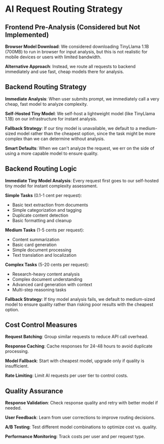 # AI Request Routing Strategy

## Frontend Pre-Analysis (Considered but Not Implemented)

**Browser Model Download**: We considered downloading TinyLlama 1.1B (700MB) to run in browser for input analysis, but this is not realistic for mobile devices or users with limited bandwidth.

**Alternative Approach**: Instead, we route all requests to backend immediately and use fast, cheap models there for analysis.

## Backend Routing Strategy

**Immediate Analysis**: When user submits prompt, we immediately call a very cheap, fast model to analyze complexity.

**Self-Hosted Tiny Model**: We self-host a lightweight model (like TinyLlama 1.1B) on our infrastructure for instant analysis.

**Fallback Strategy**: If our tiny model is unavailable, we default to a medium-sized model rather than the cheapest option, since the task might be more complex than we can determine without analysis.

**Smart Defaults**: When we can't analyze the request, we err on the side of using a more capable model to ensure quality.

## Backend Routing Logic

**Immediate Tiny Model Analysis**: Every request first goes to our self-hosted tiny model for instant complexity assessment.

**Simple Tasks** (0.1-1 cent per request):
- Basic text extraction from documents
- Simple categorization and tagging
- Duplicate content detection
- Basic formatting and cleanup

**Medium Tasks** (1-5 cents per request):
- Content summarization
- Basic card generation
- Simple document processing
- Text translation and localization

**Complex Tasks** (5-20 cents per request):
- Research-heavy content analysis
- Complex document understanding
- Advanced card generation with context
- Multi-step reasoning tasks

**Fallback Strategy**: If tiny model analysis fails, we default to medium-sized model to ensure quality rather than risking poor results with the cheapest option.

## Cost Control Measures

**Request Batching**: Group similar requests to reduce API call overhead.

**Response Caching**: Cache responses for 24-48 hours to avoid duplicate processing.

**Model Fallback**: Start with cheapest model, upgrade only if quality is insufficient.

**Rate Limiting**: Limit AI requests per user tier to control costs.

## Quality Assurance

**Response Validation**: Check response quality and retry with better model if needed.

**User Feedback**: Learn from user corrections to improve routing decisions.

**A/B Testing**: Test different model combinations to optimize cost vs. quality.

**Performance Monitoring**: Track costs per user and per request type.
